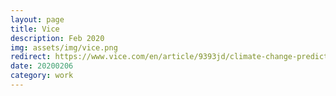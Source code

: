 ```yaml
---
layout: page
title: Vice
description: Feb 2020
img: assets/img/vice.png
redirect: https://www.vice.com/en/article/9393jd/climate-change-predictions-have-suddenly-gone-catastrophic-this-is-why
date: 20200206
category: work
---
```

